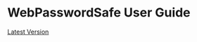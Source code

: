 # WebPasswordSafe User Guide #

[Latest Version](http://webpasswordsafe.googlecode.com/svn/trunk/docs/UserGuide.html)
